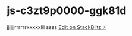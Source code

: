 # js-c3zt9p0000-ggk81d
jjjjjjrrrrrrxxxxxlll
ssss
[Edit on StackBlitz ⚡️](https://local.stackblitz.com:3000/edit/js-c3zt9p0000-ggk81d)
